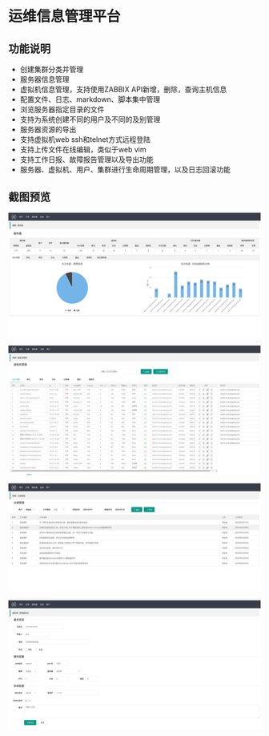 # 运维信息管理平台
## 功能说明  
- 创建集群分类并管理  
- 服务器信息管理  
- 虚拟机信息管理，支持使用ZABBIX API新增，删除，查询主机信息  
- 配置文件、日志、markdown、脚本集中管理  
- 浏览服务器指定目录的文件  
- 支持为系统创建不同的用户及不同的及别管理  
- 服务器资源的导出  
- 支持虚拟机web ssh和telnet方式远程登陆  
- 支持上传文件在线编辑，类似于web vim 
- 支持工作日报、故障报告管理以及导出功能  
- 服务器、虚拟机、用户、集群进行生命周期管理，以及日志回滚功能     

## 截图预览  

![01](https://raw.githubusercontent.com/dengguibao/django-rms/master/screenshot/01.png)

![02](https://raw.githubusercontent.com/dengguibao/django-rms/master/screenshot/02.png)


![03](https://raw.githubusercontent.com/dengguibao/django-rms/master/screenshot/03.png)


![04](https://raw.githubusercontent.com/dengguibao/django-rms/master/screenshot/04.png)

